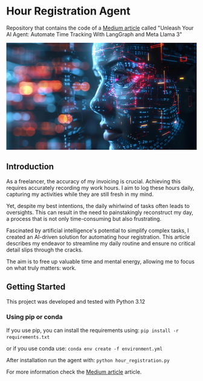# Hour Registration Agent
Repository that contains the code of a [Medium article](https://) called "Unleash Your AI Agent: Automate Time Tracking With LangGraph and Meta Llama 3"

![AI Agent](cover.jpg)

## Introduction

As a freelancer, the accuracy of my invoicing is crucial. Achieving this requires accurately recording my work hours. I aim to log these hours daily, capturing my activities while they are still fresh in my mind.

Yet, despite my best intentions, the daily whirlwind of tasks often leads to oversights. This can result in the need to painstakingly reconstruct my day, a process that is not only time-consuming but also frustrating.

Fascinated by artificial intelligence's potential to simplify complex tasks, I created an AI-driven solution for automating hour registration. This article describes my endeavor to streamline my daily routine and ensure no critical detail slips through the cracks.

The aim is to free up valuable time and mental energy, allowing me to focus on what truly matters: work.

## Getting Started

This project was developed and tested with Python 3.12

### Using pip or conda

If you use pip, you can install the requirements using:
```pip install -r requirements.txt```

or if you use conda use:
```conda env create -f environment.yml```

After installation run the agent with:
```python hour_registration.py```

For more information check the [Medium article](https://) article.